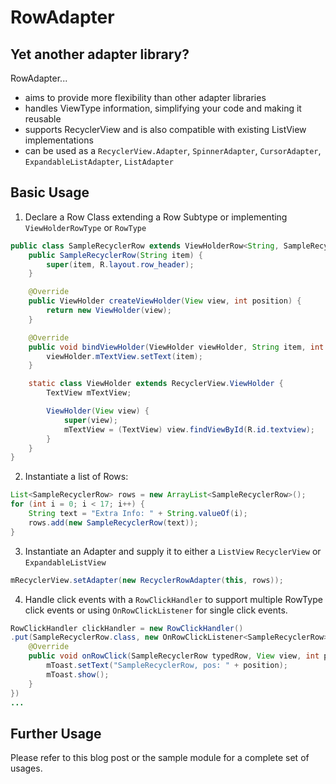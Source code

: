 RowAdapter
==========

Yet another adapter library?
----------------------------
RowAdapter...
* aims to provide more flexibility than other adapter libraries
* handles ViewType information, simplifying your code and making it reusable
* supports RecyclerView and is also compatible with existing ListView implementations
* can be used as a `RecyclerView.Adapter`, `SpinnerAdapter`, `CursorAdapter`, `ExpandableListAdapter`, `ListAdapter`

Basic Usage
-----------
1) Declare a Row Class extending a Row Subtype or implementing `ViewHolderRowType` or `RowType` 
```java
public class SampleRecyclerRow extends ViewHolderRow<String, SampleRecyclerRow.ViewHolder> {
    public SampleRecyclerRow(String item) {
        super(item, R.layout.row_header);
    }

    @Override
    public ViewHolder createViewHolder(View view, int position) {
        return new ViewHolder(view);
    }

    @Override
    public void bindViewHolder(ViewHolder viewHolder, String item, int position) {
        viewHolder.mTextView.setText(item);
    }

    static class ViewHolder extends RecyclerView.ViewHolder {
        TextView mTextView;

        ViewHolder(View view) {
            super(view);
            mTextView = (TextView) view.findViewById(R.id.textview);
        }
    }
}
```
2) Instantiate a list of Rows:
```java
List<SampleRecyclerRow> rows = new ArrayList<SampleRecyclerRow>();
for (int i = 0; i < 17; i++) {
    String text = "Extra Info: " + String.valueOf(i);
    rows.add(new SampleRecyclerRow(text));
}
```
3) Instantiate an Adapter and supply it to either a `ListView` `RecyclerView` or `ExpandableListView`
```java
mRecyclerView.setAdapter(new RecyclerRowAdapter(this, rows));
```
4) Handle click events with a `RowClickHandler` to support multiple RowType click events or using `OnRowClickListener` for single click events.
```java
RowClickHandler clickHandler = new RowClickHandler()
.put(SampleRecyclerRow.class, new OnRowClickListener<SampleRecyclerRow>() {
    @Override
    public void onRowClick(SampleRecyclerRow typedRow, View view, int position) {
        mToast.setText("SampleRecyclerRow, pos: " + position);
        mToast.show();
    }
})
...
```
Further Usage
-------------
Please refer to this blog post or the sample module for a complete set of usages.
